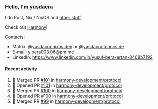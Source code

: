 ### Hello, I'm yusdacra

I do Rust, Nix / NixOS and [other stuff](https://yusdacra.gitlab.io/about).

Check out [Harmony](https://github.com/harmony-development)!

Contacts:
- Matrix: [@yusdacra:nixos.dev](https://matrix.to/#/@yusdacra:nixos.dev) or [@yusdacra:tchncs.de](https://matrix.to/#/@yusdacra:tchncs.de)
- E-mail: y.bera003.06@pm.me
- LinkedIn: https://www.linkedin.com/in/yusuf-bera-ertan-8468b7192

#### Recent activity

<!--START_SECTION:activity-->
1. 🎉 Merged PR [#101](https://github.com/harmony-development/protocol/pull/101) in [harmony-development/protocol](https://github.com/harmony-development/protocol)
2. 💪 Opened PR [#101](https://github.com/harmony-development/protocol/pull/101) in [harmony-development/protocol](https://github.com/harmony-development/protocol)
3. 🎉 Merged PR [#100](https://github.com/harmony-development/protocol/pull/100) in [harmony-development/protocol](https://github.com/harmony-development/protocol)
4. 💪 Opened PR [#100](https://github.com/harmony-development/protocol/pull/100) in [harmony-development/protocol](https://github.com/harmony-development/protocol)
5. 🎉 Merged PR [#99](https://github.com/harmony-development/protocol/pull/99) in [harmony-development/protocol](https://github.com/harmony-development/protocol)
<!--END_SECTION:activity-->
